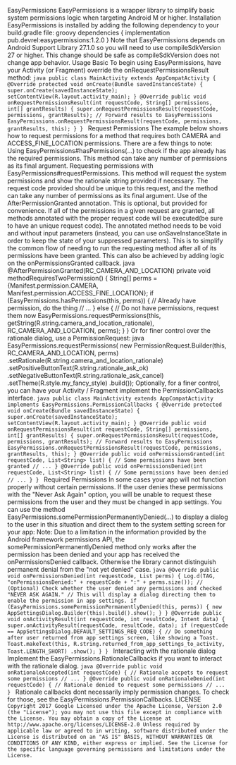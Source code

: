 EasyPermissions EasyPermissions is a wrapper library to simplify basic system permissions logic when targeting Android M or higher. Installation EasyPermissions is installed by adding the following dependency to your build.gradle file: groovy dependencies { implementation pub.devrel:easypermissions:1.2.0 } Note that EasyPermissions depends on Android Support Library 27.1.0 so you will need to use compileSdkVersion 27 or higher. This change should be safe as compileSdkVersion does not change app behavior. Usage Basic To begin using EasyPermissions, have your Activity (or Fragment) override the onRequestPermissionsResult method: ```java public class MainActivity extends AppCompatActivity { @Override protected void onCreate(Bundle savedInstanceState) { super.onCreate(savedInstanceState); setContentView(R.layout.activity_main); } @Override public void onRequestPermissionsResult(int requestCode, String[] permissions, int[] grantResults) { super.onRequestPermissionsResult(requestCode, permissions, grantResults); // Forward results to EasyPermissions EasyPermissions.onRequestPermissionsResult(requestCode, permissions, grantResults, this); } } ``` Request Permissions The example below shows how to request permissions for a method that requires both CAMERA and ACCESS_FINE_LOCATION permissions. There are a few things to note: Using EasyPermissions#hasPermissions(...) to check if the app already has the required permissions. This method can take any number of permissions as its final argument. Requesting permissions with EasyPermissions#requestPermissions. This method will request the system permissions and show the rationale string provided if necessary. The request code provided should be unique to this request, and the method can take any number of permissions as its final argument. Use of the AfterPermissionGranted annotation. This is optional, but provided for convenience. If all of the permissions in a given request are granted, all methods annotated with the proper request code will be executed(be sure to have an unique request code). The annotated method needs to be void and without input parameters (instead, you can use onSaveInstanceState in order to keep the state of your suppressed parameters). This is to simplify the common flow of needing to run the requesting method after all of its permissions have been granted. This can also be achieved by adding logic on the onPermissionsGranted callback. java @AfterPermissionGranted(RC_CAMERA_AND_LOCATION) private void methodRequiresTwoPermission() { String[] perms = {Manifest.permission.CAMERA, Manifest.permission.ACCESS_FINE_LOCATION}; if (EasyPermissions.hasPermissions(this, perms)) { // Already have permission, do the thing // ... } else { // Do not have permissions, request them now EasyPermissions.requestPermissions(this, getString(R.string.camera_and_location_rationale), RC_CAMERA_AND_LOCATION, perms); } } Or for finer control over the rationale dialog, use a PermissionRequest: java EasyPermissions.requestPermissions( new PermissionRequest.Builder(this, RC_CAMERA_AND_LOCATION, perms) .setRationale(R.string.camera_and_location_rationale) .setPositiveButtonText(R.string.rationale_ask_ok) .setNegativeButtonText(R.string.rationale_ask_cancel) .setTheme(R.style.my_fancy_style) .build()); Optionally, for a finer control, you can have your Activity / Fragment implement the PermissionCallbacks interface. ```java public class MainActivity extends AppCompatActivity implements EasyPermissions.PermissionCallbacks { @Override protected void onCreate(Bundle savedInstanceState) { super.onCreate(savedInstanceState); setContentView(R.layout.activity_main); } @Override public void onRequestPermissionsResult(int requestCode, String[] permissions, int[] grantResults) { super.onRequestPermissionsResult(requestCode, permissions, grantResults); // Forward results to EasyPermissions EasyPermissions.onRequestPermissionsResult(requestCode, permissions, grantResults, this); } @Override public void onPermissionsGranted(int requestCode, List<String> list) { // Some permissions have been granted // ... } @Override public void onPermissionsDenied(int requestCode, List<String> list) { // Some permissions have been denied // ... } } ``` Required Permissions In some cases your app will not function properly without certain permissions. If the user denies these permissions with the "Never Ask Again" option, you will be unable to request these permissions from the user and they must be changed in app settings. You can use the method EasyPermissions.somePermissionPermanentlyDenied(...) to display a dialog to the user in this situation and direct them to the system setting screen for your app: Note: Due to a limitation in the information provided by the Android framework permissions API, the somePermissionPermanentlyDenied method only works after the permission has been denied and your app has received the onPermissionsDenied callback. Otherwise the library cannot distinguish permanent denial from the "not yet denied" case. ```java @Override public void onPermissionsDenied(int requestCode, List perms) { Log.d(TAG, "onPermissionsDenied:" + requestCode + ":" + perms.size()); // (Optional) Check whether the user denied any permissions and checked "NEVER ASK AGAIN." // This will display a dialog directing them to enable the permission in app settings. if (EasyPermissions.somePermissionPermanentlyDenied(this, perms)) { new AppSettingsDialog.Builder(this).build().show(); } } @Override public void onActivityResult(int requestCode, int resultCode, Intent data) { super.onActivityResult(requestCode, resultCode, data); if (requestCode == AppSettingsDialog.DEFAULT_SETTINGS_REQ_CODE) { // Do something after user returned from app settings screen, like showing a Toast. Toast.makeText(this, R.string.returned_from_app_settings_to_activity, Toast.LENGTH_SHORT) .show(); } } ``` Interacting with the rationale dialog Implement the EasyPermissions.RationaleCallbacks if you want to interact with the rationale dialog. ```java @Override public void onRationaleAccepted(int requestCode) { // Rationale accpets to request some permissions // ... } @Override public void onRationaleDenied(int requestCode) { // Rationale denied to request some permissions // ... } ``` Rationale callbacks dont necessarily imply permission changes. To check for those, see the EasyPermissions.PermissionCallbacks. LICENSE ``` Copyright 2017 Google Licensed under the Apache License, Version 2.0 (the "License"); you may not use this file except in compliance with the License. You may obtain a copy of the License at http://www.apache.org/licenses/LICENSE-2.0 Unless required by applicable law or agreed to in writing, software distributed under the License is distributed on an "AS IS" BASIS, WITHOUT WARRANTIES OR CONDITIONS OF ANY KIND, either express or implied. See the License for the specific language governing permissions and limitations under the License. ```